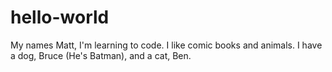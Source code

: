 # hello-world
My names Matt, I'm learning to code. I like comic books and animals. 
I have a dog, Bruce (He's Batman), and a cat, Ben. 

